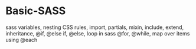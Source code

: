 # Basic-SASS
sass variables, nesting CSS rules,  import, partials, mixin, include,  extend, inheritance, @if, @else if, @else, loop in sass @for, @while, map over items using @each 
